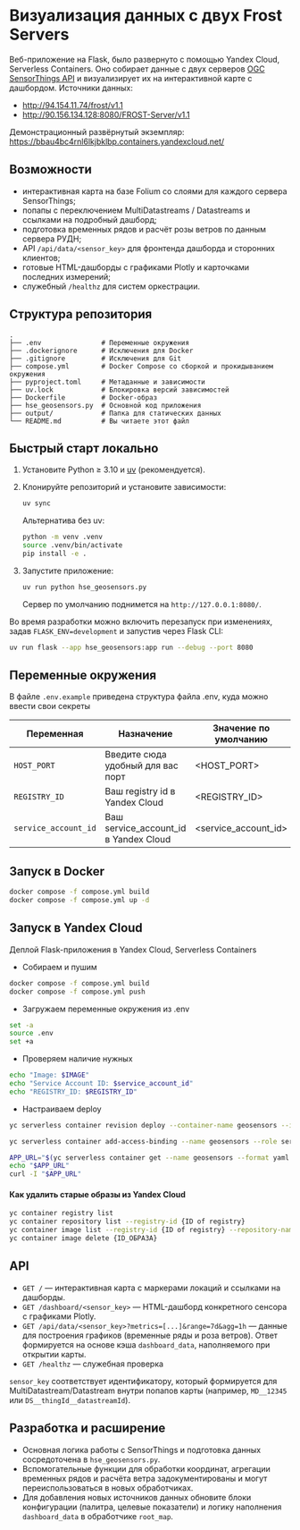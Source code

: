 # Визуализация данных с двух Frost Servers
 
Веб-приложение на Flask, было развернуто с помощью Yandex Cloud, Serverless Containers. Оно собирает данные с двух серверов [OGC SensorThings API](https://www.ogc.org/standards/sensorthings) и визуализирует их на интерактивной карте с дашбордом. Источники данных:
- http://94.154.11.74/frost/v1.1
- http://90.156.134.128:8080/FROST-Server/v1.1

Демонстрационный развёрнутый экземпляр: <https://bbau4bc4rnl6lkjbklbp.containers.yandexcloud.net/>

## Возможности

- интерактивная карта на базе Folium со слоями для каждого сервера SensorThings;
- попапы с переключением MultiDatastreams / Datastreams и ссылками на подробный дашборд;
- подготовка временных рядов и расчёт розы ветров по данным сервера РУДН;
- API `/api/data/<sensor_key>` для фронтенда дашборда и сторонних клиентов;
- готовые HTML-дашборды с графиками Plotly и карточками последних измерений;
- служебный `/healthz` для систем оркестрации.

## Структура репозитория

```
.
├── .env               # Переменные окружения
├── .dockerignore      # Исключения для Docker
├── .gitignore         # Исключения для Git
├── compose.yml        # Docker Compose со сборкой и прокидыванием окружения
├── pyproject.toml     # Метаданные и зависимости
├── uv.lock            # Блокировка версий зависимостей
├── Dockerfile         # Docker-образ
├── hse_geosensors.py  # Основной код приложения
├── output/            # Папка для статических данных
└── README.md          # Вы читаете этот файл
```

## Быстрый старт локально

1. Установите Python ≥ 3.10 и [uv](https://github.com/astral-sh/uv) (рекомендуется).
2. Клонируйте репозиторий и установите зависимости:

   ```bash
   uv sync
   ```

   Альтернатива без uv:

   ```bash
   python -m venv .venv
   source .venv/bin/activate
   pip install -e .
   ```

3. Запустите приложение:

   ```bash
   uv run python hse_geosensors.py
   ```

   Сервер по умолчанию поднимется на `http://127.0.0.1:8080/`.

Во время разработки можно включить перезапуск при изменениях, задав `FLASK_ENV=development` и запустив через Flask CLI:

```bash
uv run flask --app hse_geosensors:app run --debug --port 8080
```

## Переменные окружения

В файле `.env.example` приведена структура файла .env, куда можно ввести свои секреты

| Переменная              | Назначение                              | Значение по умолчанию             |
|-------------------------|-----------------------------------------|-----------------------------------|
| `HOST_PORT`             | Введите сюда удобный для вас порт       |<HOST_PORT>                        |
| `REGISTRY_ID`           | Ваш registry id в Yandex Cloud          |<REGISTRY_ID>                      |
| `service_account_id`    | Ваш service_account_id в Yandex Cloud   |<service_account_id>                      |

## Запуск в Docker

```bash
docker compose -f compose.yml build
docker compose -f compose.yml up -d
```

## Запуск в Yandex Cloud
Деплой Flask-приложения в Yandex Cloud, Serverless Containers

- Собираем и пушим
```bash
docker compose -f compose.yml build
docker compose -f compose.yml push
```
- Загружаем переменные окружения из .env
```bash
set -a
source .env
set +a
```
- Проверяем наличие нужных
```bash
echo "Image: $IMAGE"
echo "Service Account ID: $service_account_id"
echo "REGISTRY_ID: $REGISTRY_ID"
```
- Настраиваем deploy
```bash
yc serverless container revision deploy --container-name geosensors --image "$IMAGE:$TAG" --service-account-id "$service_account_id" --environment FLASK_ENV=production --execution-timeout 300s --cores 1 --memory 3GB --concurrency 1
```
```bash
yc serverless container add-access-binding --name geosensors --role serverless.containers.invoker --subject system:allUsers
```
```bash
APP_URL="$(yc serverless container get --name geosensors --format yaml | awk '/^url: /{print $2}')"
echo "$APP_URL"
curl -I "$APP_URL"
```
#### Как удалить старые образы из Yandex Cloud
```bash
yc container registry list
yc container repository list --registry-id {ID of registry}
yc container image list --registry-id {ID of registry} --repository-name {name of repository}
yc container image delete {ID_ОБРАЗА}
```
## API

- `GET /` — интерактивная карта с маркерами локаций и ссылками на дашборды.
- `GET /dashboard/<sensor_key>` — HTML-дашборд конкретного сенсора с графиками Plotly.
- `GET /api/data/<sensor_key>?metrics=[...]&range=7d&agg=1h` — данные для построения графиков (временные ряды и роза ветров). Ответ формируется на основе кэша `dashboard_data`, наполняемого при открытии карты.
- `GET /healthz` — служебная проверка

`sensor_key` соответствует идентификатору, который формируется для MultiDatastream/Datastream внутри попапов карты (например, `MD__12345` или `DS__thingId__datastreamId`).

## Разработка и расширение

- Основная логика работы с SensorThings и подготовка данных сосредоточена в `hse_geosensors.py`.
- Вспомогательные функции для обработки координат, агрегации временных рядов и расчёта ветра задокументированы и могут переиспользоваться в новых обработчиках.
- Для добавления новых источников данных обновите блоки конфигурации (палитра, целевые показатели) и логику наполнения `dashboard_data` в обработчике `root_map`.
